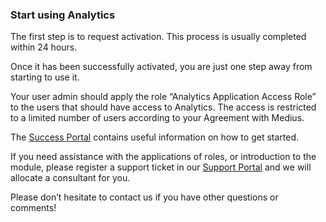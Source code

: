 ### Start using Analytics

The first step is to request activation. This process is usually completed within 24 hours. 

Once it has been successfully activated, you are just one step away from starting to use it.  

Your user admin should apply the role “Analytics Application Access Role” to the users that should have access to Analytics. The access is restricted to a limited number of users according to your Agreement with Medius.
 
The [Success Portal](https://success.medius.com/documentation/analytics/) contains useful information on how to get started.
 
If you need assistance with the applications of roles, or introduction to the module, please register a support ticket in our [Support Portal](https://support.medius.com/support/login) and we will allocate a consultant for you.
 
Please don’t hesitate to contact us if you have other questions or comments!
